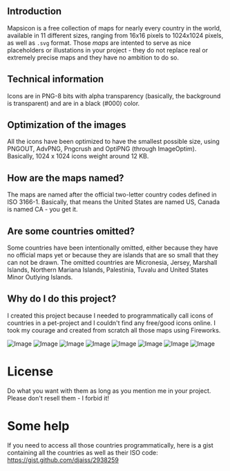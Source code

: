 ## Introduction

Mapsicon is a free collection of maps for nearly every country in the world, available in 11 different sizes, ranging from 16x16 pixels to 1024x1024 pixels, as well as `.svg` format. Those _maps_ are intented to serve as nice placeholders or illustations in your project - they do not replace real or extremely precise maps and they have no ambition to do so.

## Technical information

Icons are in PNG-8 bits with alpha transparency (basically, the background is transparent) and are in a black (#000) color.

## Optimization of the images

All the icons have been optimized to have the smallest possible size, using PNGOUT, AdvPNG, Pngcrush and OptiPNG (through ImageOptim). Basically, 1024 x 1024 icons weight around 12 KB.

## How are the maps named?

The maps are named after the official two-letter country codes defined in ISO 3166-1. Basically, that means the United States are named US, Canada is named CA - you get it.

## Are some countries omitted?

Some countries have been intentionally omitted, either because they have no official maps yet or because they are islands that are so small that they can not be drawn. The omitted countries are Micronesia, Jersey, Marshall Islands, Northern Mariana Islands, Palestinia, Tuvalu and United States Minor Outlying Islands.

## Why do I do this project?

I created this project because I needed to programmatically call icons of countries in a pet-project and I couldn't find any free/good icons online. I took my courage and created from scratch all those maps using Fireworks.

![Image](_assets/namerica.png)
![Image](_assets/africa.png)
![Image](_assets/asia.png)
![Image](_assets/europe.png)
![Image](_assets/namerica.png)
![Image](_assets/ocenia.png)
![Image](_assets/samerica.png)
![Image](_assets/us.png)

License
========

Do what you want with them as long as you mention me in your project. Please don't resell them - I forbid it!

Some help
========

If you need to access all those countries programmatically, here is a gist containing all the countries as well as their ISO code: https://gist.github.com/djaiss/2938259
